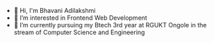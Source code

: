 - 👋 Hi, I'm Bhavani Adilakshmi 
- 👀 I’m interested in Frontend Web Development 
- 🌱 I’m currently pursuing my Btech 3rd year at RGUKT Ongole in the stream of Computer Science and Engineering 



<!---
bhanu-258/bhanu-258 is a ✨ special ✨ repository because its `README.md` (this file) appears on your GitHub profile.
You can click the Preview link to take a look at your changes.
--->
